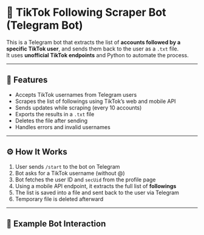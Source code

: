 # 📲 TikTok Following Scraper Bot (Telegram Bot)

This is a Telegram bot that extracts the list of **accounts followed by a specific TikTok user**, and sends them back to the user as a `.txt` file.  
It uses **unofficial TikTok endpoints** and Python to automate the process.

---

## 🚀 Features

- Accepts TikTok usernames from Telegram users
- Scrapes the list of followings using TikTok’s web and mobile API
- Sends updates while scraping (every 10 accounts)
- Exports the results in a `.txt` file
- Deletes the file after sending
- Handles errors and invalid usernames

---

## ⚙️ How It Works

1. User sends `/start` to the bot on Telegram
2. Bot asks for a TikTok username (without @)
3. Bot fetches the user ID and `secUid` from the profile page
4. Using a mobile API endpoint, it extracts the full list of **followings**
5. The list is saved into a file and sent back to the user via Telegram
6. Temporary file is deleted afterward

---

## 🧪 Example Bot Interaction

